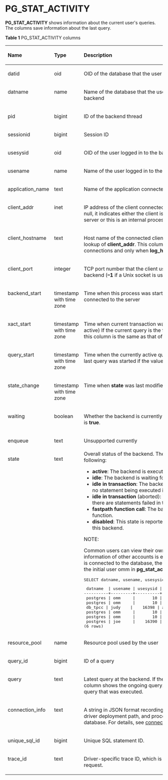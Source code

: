 # PG\_STAT\_ACTIVITY<a name="EN-US_TOPIC_0289899849"></a>

**PG\_STAT\_ACTIVITY**  shows information about the current user's queries. The columns save information about the last query.

**Table  1**  PG\_STAT\_ACTIVITY columns

<a name="en-us_topic_0283136816_en-us_topic_0237122439_en-us_topic_0059777972_tee2fe32d5a344ee0bf91021e20828899"></a>
<table><thead align="left"><tr id="en-us_topic_0283136816_en-us_topic_0237122439_en-us_topic_0059777972_r3ebd4546663a496ea635e034ce55ee0e"><th class="cellrowborder" valign="top" width="33.33%" id="mcps1.2.4.1.1"><p id="en-us_topic_0283136816_en-us_topic_0237122439_en-us_topic_0059777972_a0ad3fea1ca654b24bd7a85477f5c15ff"><a name="en-us_topic_0283136816_en-us_topic_0237122439_en-us_topic_0059777972_a0ad3fea1ca654b24bd7a85477f5c15ff"></a><a name="en-us_topic_0283136816_en-us_topic_0237122439_en-us_topic_0059777972_a0ad3fea1ca654b24bd7a85477f5c15ff"></a>Name</p>
</th>
<th class="cellrowborder" valign="top" width="18.22%" id="mcps1.2.4.1.2"><p id="en-us_topic_0283136816_en-us_topic_0237122439_en-us_topic_0059777972_aa572b0c58cc14891943d2627068c7b14"><a name="en-us_topic_0283136816_en-us_topic_0237122439_en-us_topic_0059777972_aa572b0c58cc14891943d2627068c7b14"></a><a name="en-us_topic_0283136816_en-us_topic_0237122439_en-us_topic_0059777972_aa572b0c58cc14891943d2627068c7b14"></a>Type</p>
</th>
<th class="cellrowborder" valign="top" width="48.449999999999996%" id="mcps1.2.4.1.3"><p id="en-us_topic_0283136816_en-us_topic_0237122439_en-us_topic_0059777972_a2726a44bf01549b4b583dc20a775e677"><a name="en-us_topic_0283136816_en-us_topic_0237122439_en-us_topic_0059777972_a2726a44bf01549b4b583dc20a775e677"></a><a name="en-us_topic_0283136816_en-us_topic_0237122439_en-us_topic_0059777972_a2726a44bf01549b4b583dc20a775e677"></a>Description</p>
</th>
</tr>
</thead>
<tbody><tr id="en-us_topic_0283136816_en-us_topic_0237122439_en-us_topic_0059777972_rf208f03c28194962997d97334eb4ce73"><td class="cellrowborder" valign="top" width="33.33%" headers="mcps1.2.4.1.1 "><p id="en-us_topic_0283136816_en-us_topic_0237122439_en-us_topic_0059777972_a3c0d3a92c7334476a0abf65843a2bf6c"><a name="en-us_topic_0283136816_en-us_topic_0237122439_en-us_topic_0059777972_a3c0d3a92c7334476a0abf65843a2bf6c"></a><a name="en-us_topic_0283136816_en-us_topic_0237122439_en-us_topic_0059777972_a3c0d3a92c7334476a0abf65843a2bf6c"></a>datid</p>
</td>
<td class="cellrowborder" valign="top" width="18.22%" headers="mcps1.2.4.1.2 "><p id="en-us_topic_0283136816_en-us_topic_0237122439_en-us_topic_0059777972_a5ee316aab1c24766a6d8d6a5113e8ae4"><a name="en-us_topic_0283136816_en-us_topic_0237122439_en-us_topic_0059777972_a5ee316aab1c24766a6d8d6a5113e8ae4"></a><a name="en-us_topic_0283136816_en-us_topic_0237122439_en-us_topic_0059777972_a5ee316aab1c24766a6d8d6a5113e8ae4"></a>oid</p>
</td>
<td class="cellrowborder" valign="top" width="48.449999999999996%" headers="mcps1.2.4.1.3 "><p id="en-us_topic_0283136816_en-us_topic_0237122439_en-us_topic_0059777972_ae5a2238d3ac74490b4b57f18552b33ca"><a name="en-us_topic_0283136816_en-us_topic_0237122439_en-us_topic_0059777972_ae5a2238d3ac74490b4b57f18552b33ca"></a><a name="en-us_topic_0283136816_en-us_topic_0237122439_en-us_topic_0059777972_ae5a2238d3ac74490b4b57f18552b33ca"></a>OID of the database that the user session connects to in the backend</p>
</td>
</tr>
<tr id="en-us_topic_0283136816_en-us_topic_0237122439_en-us_topic_0059777972_r276e7d5e9a0547fb9f264ba45858cae8"><td class="cellrowborder" valign="top" width="33.33%" headers="mcps1.2.4.1.1 "><p id="en-us_topic_0283136816_en-us_topic_0237122439_en-us_topic_0059777972_a9239e0bd11e24345989a0ef489e3a8c5"><a name="en-us_topic_0283136816_en-us_topic_0237122439_en-us_topic_0059777972_a9239e0bd11e24345989a0ef489e3a8c5"></a><a name="en-us_topic_0283136816_en-us_topic_0237122439_en-us_topic_0059777972_a9239e0bd11e24345989a0ef489e3a8c5"></a>datname</p>
</td>
<td class="cellrowborder" valign="top" width="18.22%" headers="mcps1.2.4.1.2 "><p id="en-us_topic_0283136816_en-us_topic_0237122439_en-us_topic_0059777972_a62b8fb5c877d46ddba97fdb080747314"><a name="en-us_topic_0283136816_en-us_topic_0237122439_en-us_topic_0059777972_a62b8fb5c877d46ddba97fdb080747314"></a><a name="en-us_topic_0283136816_en-us_topic_0237122439_en-us_topic_0059777972_a62b8fb5c877d46ddba97fdb080747314"></a>name</p>
</td>
<td class="cellrowborder" valign="top" width="48.449999999999996%" headers="mcps1.2.4.1.3 "><p id="en-us_topic_0283136816_en-us_topic_0237122439_en-us_topic_0059777972_a97fc56f4b16a460c996d42f703180c56"><a name="en-us_topic_0283136816_en-us_topic_0237122439_en-us_topic_0059777972_a97fc56f4b16a460c996d42f703180c56"></a><a name="en-us_topic_0283136816_en-us_topic_0237122439_en-us_topic_0059777972_a97fc56f4b16a460c996d42f703180c56"></a>Name of the database that the user session connects to in the backend</p>
</td>
</tr>
<tr id="en-us_topic_0283136816_en-us_topic_0237122439_en-us_topic_0059777972_rb92fde6d03d64f8b8a27137885f86829"><td class="cellrowborder" valign="top" width="33.33%" headers="mcps1.2.4.1.1 "><p id="en-us_topic_0283136816_en-us_topic_0237122439_en-us_topic_0059777972_ae5398d420a3143eb995b80bba6205b4a"><a name="en-us_topic_0283136816_en-us_topic_0237122439_en-us_topic_0059777972_ae5398d420a3143eb995b80bba6205b4a"></a><a name="en-us_topic_0283136816_en-us_topic_0237122439_en-us_topic_0059777972_ae5398d420a3143eb995b80bba6205b4a"></a>pid</p>
</td>
<td class="cellrowborder" valign="top" width="18.22%" headers="mcps1.2.4.1.2 "><p id="en-us_topic_0283136816_en-us_topic_0237122439_en-us_topic_0059777972_ad88acb7c39ed43c7976097a7f1a76a75"><a name="en-us_topic_0283136816_en-us_topic_0237122439_en-us_topic_0059777972_ad88acb7c39ed43c7976097a7f1a76a75"></a><a name="en-us_topic_0283136816_en-us_topic_0237122439_en-us_topic_0059777972_ad88acb7c39ed43c7976097a7f1a76a75"></a>bigint</p>
</td>
<td class="cellrowborder" valign="top" width="48.449999999999996%" headers="mcps1.2.4.1.3 "><p id="en-us_topic_0283136816_en-us_topic_0237122439_en-us_topic_0059777972_a1cd1edb6859941d19b1acc096b0c3b3d"><a name="en-us_topic_0283136816_en-us_topic_0237122439_en-us_topic_0059777972_a1cd1edb6859941d19b1acc096b0c3b3d"></a><a name="en-us_topic_0283136816_en-us_topic_0237122439_en-us_topic_0059777972_a1cd1edb6859941d19b1acc096b0c3b3d"></a>ID of the backend thread</p>
</td>
</tr>
<tr id="en-us_topic_0283136816_en-us_topic_0237122439_row880191215186"><td class="cellrowborder" valign="top" width="33.33%" headers="mcps1.2.4.1.1 "><p id="en-us_topic_0283136816_en-us_topic_0237122439_p1880317123184"><a name="en-us_topic_0283136816_en-us_topic_0237122439_p1880317123184"></a><a name="en-us_topic_0283136816_en-us_topic_0237122439_p1880317123184"></a>sessionid</p>
</td>
<td class="cellrowborder" valign="top" width="18.22%" headers="mcps1.2.4.1.2 "><p id="en-us_topic_0283136816_en-us_topic_0237122439_p68031712111810"><a name="en-us_topic_0283136816_en-us_topic_0237122439_p68031712111810"></a><a name="en-us_topic_0283136816_en-us_topic_0237122439_p68031712111810"></a>bigint</p>
</td>
<td class="cellrowborder" valign="top" width="48.449999999999996%" headers="mcps1.2.4.1.3 "><p id="en-us_topic_0283136816_en-us_topic_0237122439_p1111615212195"><a name="en-us_topic_0283136816_en-us_topic_0237122439_p1111615212195"></a><a name="en-us_topic_0283136816_en-us_topic_0237122439_p1111615212195"></a>Session ID</p>
</td>
</tr>
<tr id="en-us_topic_0283136816_en-us_topic_0237122439_en-us_topic_0059777972_r60579e8eaaf24f51920527f6aaf90092"><td class="cellrowborder" valign="top" width="33.33%" headers="mcps1.2.4.1.1 "><p id="en-us_topic_0283136816_en-us_topic_0237122439_en-us_topic_0059777972_a91bbca399b6d43499bbbac8b4c16fdf6"><a name="en-us_topic_0283136816_en-us_topic_0237122439_en-us_topic_0059777972_a91bbca399b6d43499bbbac8b4c16fdf6"></a><a name="en-us_topic_0283136816_en-us_topic_0237122439_en-us_topic_0059777972_a91bbca399b6d43499bbbac8b4c16fdf6"></a>usesysid</p>
</td>
<td class="cellrowborder" valign="top" width="18.22%" headers="mcps1.2.4.1.2 "><p id="en-us_topic_0283136816_en-us_topic_0237122439_en-us_topic_0059777972_a972ad4a8ae3e4b339f528384d6c88d08"><a name="en-us_topic_0283136816_en-us_topic_0237122439_en-us_topic_0059777972_a972ad4a8ae3e4b339f528384d6c88d08"></a><a name="en-us_topic_0283136816_en-us_topic_0237122439_en-us_topic_0059777972_a972ad4a8ae3e4b339f528384d6c88d08"></a>oid</p>
</td>
<td class="cellrowborder" valign="top" width="48.449999999999996%" headers="mcps1.2.4.1.3 "><p id="en-us_topic_0283136816_en-us_topic_0237122439_en-us_topic_0059777972_a3b81447722cf4f85ac9f9bb338f088a2"><a name="en-us_topic_0283136816_en-us_topic_0237122439_en-us_topic_0059777972_a3b81447722cf4f85ac9f9bb338f088a2"></a><a name="en-us_topic_0283136816_en-us_topic_0237122439_en-us_topic_0059777972_a3b81447722cf4f85ac9f9bb338f088a2"></a>OID of the user logged in to the backend</p>
</td>
</tr>
<tr id="en-us_topic_0283136816_en-us_topic_0237122439_en-us_topic_0059777972_r362b02d1b53b45b182fdb0451c702066"><td class="cellrowborder" valign="top" width="33.33%" headers="mcps1.2.4.1.1 "><p id="en-us_topic_0283136816_en-us_topic_0237122439_en-us_topic_0059777972_afdc1be659e8c43298ea84f479c8e95e8"><a name="en-us_topic_0283136816_en-us_topic_0237122439_en-us_topic_0059777972_afdc1be659e8c43298ea84f479c8e95e8"></a><a name="en-us_topic_0283136816_en-us_topic_0237122439_en-us_topic_0059777972_afdc1be659e8c43298ea84f479c8e95e8"></a>usename</p>
</td>
<td class="cellrowborder" valign="top" width="18.22%" headers="mcps1.2.4.1.2 "><p id="en-us_topic_0283136816_en-us_topic_0237122439_en-us_topic_0059777972_a6846252afc0a4b16ae788febc9240c5e"><a name="en-us_topic_0283136816_en-us_topic_0237122439_en-us_topic_0059777972_a6846252afc0a4b16ae788febc9240c5e"></a><a name="en-us_topic_0283136816_en-us_topic_0237122439_en-us_topic_0059777972_a6846252afc0a4b16ae788febc9240c5e"></a>name</p>
</td>
<td class="cellrowborder" valign="top" width="48.449999999999996%" headers="mcps1.2.4.1.3 "><p id="en-us_topic_0283136816_en-us_topic_0237122439_en-us_topic_0059777972_a652555efe5d54ad0bf1440fbb6f07ef1"><a name="en-us_topic_0283136816_en-us_topic_0237122439_en-us_topic_0059777972_a652555efe5d54ad0bf1440fbb6f07ef1"></a><a name="en-us_topic_0283136816_en-us_topic_0237122439_en-us_topic_0059777972_a652555efe5d54ad0bf1440fbb6f07ef1"></a>Name of the user logged in to the backend</p>
</td>
</tr>
<tr id="en-us_topic_0283136816_en-us_topic_0237122439_en-us_topic_0059777972_r5ca459d9313c49d8864803ff9949d86e"><td class="cellrowborder" valign="top" width="33.33%" headers="mcps1.2.4.1.1 "><p id="en-us_topic_0283136816_en-us_topic_0237122439_en-us_topic_0059777972_a284c1a65062b4e18bad2fc9ced7aa623"><a name="en-us_topic_0283136816_en-us_topic_0237122439_en-us_topic_0059777972_a284c1a65062b4e18bad2fc9ced7aa623"></a><a name="en-us_topic_0283136816_en-us_topic_0237122439_en-us_topic_0059777972_a284c1a65062b4e18bad2fc9ced7aa623"></a>application_name</p>
</td>
<td class="cellrowborder" valign="top" width="18.22%" headers="mcps1.2.4.1.2 "><p id="en-us_topic_0283136816_en-us_topic_0237122439_en-us_topic_0059777972_a80433bceb40c429eaceb9b60df7e201b"><a name="en-us_topic_0283136816_en-us_topic_0237122439_en-us_topic_0059777972_a80433bceb40c429eaceb9b60df7e201b"></a><a name="en-us_topic_0283136816_en-us_topic_0237122439_en-us_topic_0059777972_a80433bceb40c429eaceb9b60df7e201b"></a>text</p>
</td>
<td class="cellrowborder" valign="top" width="48.449999999999996%" headers="mcps1.2.4.1.3 "><p id="en-us_topic_0283136816_en-us_topic_0237122439_en-us_topic_0059777972_a0d408db3c0ea480ea1e02df2861e7514"><a name="en-us_topic_0283136816_en-us_topic_0237122439_en-us_topic_0059777972_a0d408db3c0ea480ea1e02df2861e7514"></a><a name="en-us_topic_0283136816_en-us_topic_0237122439_en-us_topic_0059777972_a0d408db3c0ea480ea1e02df2861e7514"></a>Name of the application connected to the backend</p>
</td>
</tr>
<tr id="en-us_topic_0283136816_en-us_topic_0237122439_en-us_topic_0059777972_rec0722281d94405f9deb809325d290d3"><td class="cellrowborder" valign="top" width="33.33%" headers="mcps1.2.4.1.1 "><p id="en-us_topic_0283136816_en-us_topic_0237122439_en-us_topic_0059777972_ae861b2106b7c469aa0f138075b033001"><a name="en-us_topic_0283136816_en-us_topic_0237122439_en-us_topic_0059777972_ae861b2106b7c469aa0f138075b033001"></a><a name="en-us_topic_0283136816_en-us_topic_0237122439_en-us_topic_0059777972_ae861b2106b7c469aa0f138075b033001"></a>client_addr</p>
</td>
<td class="cellrowborder" valign="top" width="18.22%" headers="mcps1.2.4.1.2 "><p id="en-us_topic_0283136816_en-us_topic_0237122439_en-us_topic_0059777972_a0df2ee40bb4b4f578835cdf7e533b600"><a name="en-us_topic_0283136816_en-us_topic_0237122439_en-us_topic_0059777972_a0df2ee40bb4b4f578835cdf7e533b600"></a><a name="en-us_topic_0283136816_en-us_topic_0237122439_en-us_topic_0059777972_a0df2ee40bb4b4f578835cdf7e533b600"></a>inet</p>
</td>
<td class="cellrowborder" valign="top" width="48.449999999999996%" headers="mcps1.2.4.1.3 "><p id="en-us_topic_0283136816_en-us_topic_0237122439_en-us_topic_0059777972_ae502af22046347fdb04acde911e56770"><a name="en-us_topic_0283136816_en-us_topic_0237122439_en-us_topic_0059777972_ae502af22046347fdb04acde911e56770"></a><a name="en-us_topic_0283136816_en-us_topic_0237122439_en-us_topic_0059777972_ae502af22046347fdb04acde911e56770"></a>IP address of the client connected to the backend. If this column is null, it indicates either the client is connected via a Unix socket on the server or this is an internal process, such as autovacuum.</p>
</td>
</tr>
<tr id="en-us_topic_0283136816_en-us_topic_0237122439_en-us_topic_0059777972_r674785086fc446f6b472225c4f45681d"><td class="cellrowborder" valign="top" width="33.33%" headers="mcps1.2.4.1.1 "><p id="en-us_topic_0283136816_en-us_topic_0237122439_en-us_topic_0059777972_ad8296c5dcf504a70ba3f0616dbfee4b0"><a name="en-us_topic_0283136816_en-us_topic_0237122439_en-us_topic_0059777972_ad8296c5dcf504a70ba3f0616dbfee4b0"></a><a name="en-us_topic_0283136816_en-us_topic_0237122439_en-us_topic_0059777972_ad8296c5dcf504a70ba3f0616dbfee4b0"></a>client_hostname</p>
</td>
<td class="cellrowborder" valign="top" width="18.22%" headers="mcps1.2.4.1.2 "><p id="en-us_topic_0283136816_en-us_topic_0237122439_en-us_topic_0059777972_a4e60b130e5c24becba30ce25e9b3d887"><a name="en-us_topic_0283136816_en-us_topic_0237122439_en-us_topic_0059777972_a4e60b130e5c24becba30ce25e9b3d887"></a><a name="en-us_topic_0283136816_en-us_topic_0237122439_en-us_topic_0059777972_a4e60b130e5c24becba30ce25e9b3d887"></a>text</p>
</td>
<td class="cellrowborder" valign="top" width="48.449999999999996%" headers="mcps1.2.4.1.3 "><p id="en-us_topic_0283136816_en-us_topic_0237122439_en-us_topic_0059777972_af4e02f01c0e74a08a3182dc94c80a43c"><a name="en-us_topic_0283136816_en-us_topic_0237122439_en-us_topic_0059777972_af4e02f01c0e74a08a3182dc94c80a43c"></a><a name="en-us_topic_0283136816_en-us_topic_0237122439_en-us_topic_0059777972_af4e02f01c0e74a08a3182dc94c80a43c"></a>Host name of the connected client, as reported by a reverse DNS lookup of <strong id="b3432122341912"><a name="b3432122341912"></a><a name="b3432122341912"></a>client_addr</strong>. This column will be non-null only for IP connections and only when <strong id="b16591724151911"><a name="b16591724151911"></a><a name="b16591724151911"></a>log_hostname</strong> is enabled.</p>
</td>
</tr>
<tr id="en-us_topic_0283136816_en-us_topic_0237122439_en-us_topic_0059777972_row42029231212"><td class="cellrowborder" valign="top" width="33.33%" headers="mcps1.2.4.1.1 "><p id="en-us_topic_0283136816_en-us_topic_0237122439_en-us_topic_0059777972_p182025232120"><a name="en-us_topic_0283136816_en-us_topic_0237122439_en-us_topic_0059777972_p182025232120"></a><a name="en-us_topic_0283136816_en-us_topic_0237122439_en-us_topic_0059777972_p182025232120"></a>client_port</p>
</td>
<td class="cellrowborder" valign="top" width="18.22%" headers="mcps1.2.4.1.2 "><p id="en-us_topic_0283136816_en-us_topic_0237122439_en-us_topic_0059777972_p620213232017"><a name="en-us_topic_0283136816_en-us_topic_0237122439_en-us_topic_0059777972_p620213232017"></a><a name="en-us_topic_0283136816_en-us_topic_0237122439_en-us_topic_0059777972_p620213232017"></a>integer</p>
</td>
<td class="cellrowborder" valign="top" width="48.449999999999996%" headers="mcps1.2.4.1.3 "><p id="en-us_topic_0283136816_en-us_topic_0237122439_en-us_topic_0059777972_p02031923418"><a name="en-us_topic_0283136816_en-us_topic_0237122439_en-us_topic_0059777972_p02031923418"></a><a name="en-us_topic_0283136816_en-us_topic_0237122439_en-us_topic_0059777972_p02031923418"></a>TCP port number that the client uses for communication with the backend (<strong id="b1906266197"><a name="b1906266197"></a><a name="b1906266197"></a>–1</strong> if a Unix socket is used)</p>
</td>
</tr>
<tr id="en-us_topic_0283136816_en-us_topic_0237122439_en-us_topic_0059777972_r541fdd8686da407c96f2509343538540"><td class="cellrowborder" valign="top" width="33.33%" headers="mcps1.2.4.1.1 "><p id="en-us_topic_0283136816_en-us_topic_0237122439_en-us_topic_0059777972_a4f52bdbfe93a430ba36479988f21b684"><a name="en-us_topic_0283136816_en-us_topic_0237122439_en-us_topic_0059777972_a4f52bdbfe93a430ba36479988f21b684"></a><a name="en-us_topic_0283136816_en-us_topic_0237122439_en-us_topic_0059777972_a4f52bdbfe93a430ba36479988f21b684"></a>backend_start</p>
</td>
<td class="cellrowborder" valign="top" width="18.22%" headers="mcps1.2.4.1.2 "><p id="en-us_topic_0283136816_en-us_topic_0237122439_en-us_topic_0059777972_ab807a50bbb4644bb9322b11414d7df23"><a name="en-us_topic_0283136816_en-us_topic_0237122439_en-us_topic_0059777972_ab807a50bbb4644bb9322b11414d7df23"></a><a name="en-us_topic_0283136816_en-us_topic_0237122439_en-us_topic_0059777972_ab807a50bbb4644bb9322b11414d7df23"></a>timestamp with time zone</p>
</td>
<td class="cellrowborder" valign="top" width="48.449999999999996%" headers="mcps1.2.4.1.3 "><p id="en-us_topic_0283136816_en-us_topic_0237122439_en-us_topic_0059777972_ac5aed19bdcb44b6291d6e250de35601b"><a name="en-us_topic_0283136816_en-us_topic_0237122439_en-us_topic_0059777972_ac5aed19bdcb44b6291d6e250de35601b"></a><a name="en-us_topic_0283136816_en-us_topic_0237122439_en-us_topic_0059777972_ac5aed19bdcb44b6291d6e250de35601b"></a>Time when this process was started, that is, when the client connected to the server</p>
</td>
</tr>
<tr id="en-us_topic_0283136816_en-us_topic_0237122439_en-us_topic_0059777972_row12950520145711"><td class="cellrowborder" valign="top" width="33.33%" headers="mcps1.2.4.1.1 "><p id="en-us_topic_0283136816_en-us_topic_0237122439_en-us_topic_0059777972_p119501720125717"><a name="en-us_topic_0283136816_en-us_topic_0237122439_en-us_topic_0059777972_p119501720125717"></a><a name="en-us_topic_0283136816_en-us_topic_0237122439_en-us_topic_0059777972_p119501720125717"></a>xact_start</p>
</td>
<td class="cellrowborder" valign="top" width="18.22%" headers="mcps1.2.4.1.2 "><p id="en-us_topic_0283136816_en-us_topic_0237122439_en-us_topic_0059777972_p15950420195713"><a name="en-us_topic_0283136816_en-us_topic_0237122439_en-us_topic_0059777972_p15950420195713"></a><a name="en-us_topic_0283136816_en-us_topic_0237122439_en-us_topic_0059777972_p15950420195713"></a>timestamp with time zone</p>
</td>
<td class="cellrowborder" valign="top" width="48.449999999999996%" headers="mcps1.2.4.1.3 "><p id="en-us_topic_0283136816_en-us_topic_0237122439_en-us_topic_0059777972_p13950172010576"><a name="en-us_topic_0283136816_en-us_topic_0237122439_en-us_topic_0059777972_p13950172010576"></a><a name="en-us_topic_0283136816_en-us_topic_0237122439_en-us_topic_0059777972_p13950172010576"></a>Time when current transaction was started (null if no transaction is active) If the current query is the first of its transaction, the value of this column is the same as that of the <strong id="b1297622861911"><a name="b1297622861911"></a><a name="b1297622861911"></a>query_start</strong> column.</p>
</td>
</tr>
<tr id="en-us_topic_0283136816_en-us_topic_0237122439_en-us_topic_0059777972_r4ce382187d6843eda3e0bd45fabf08b6"><td class="cellrowborder" valign="top" width="33.33%" headers="mcps1.2.4.1.1 "><p id="en-us_topic_0283136816_en-us_topic_0237122439_en-us_topic_0059777972_a4bc773f3c8654882b500db870447039b"><a name="en-us_topic_0283136816_en-us_topic_0237122439_en-us_topic_0059777972_a4bc773f3c8654882b500db870447039b"></a><a name="en-us_topic_0283136816_en-us_topic_0237122439_en-us_topic_0059777972_a4bc773f3c8654882b500db870447039b"></a>query_start</p>
</td>
<td class="cellrowborder" valign="top" width="18.22%" headers="mcps1.2.4.1.2 "><p id="en-us_topic_0283136816_en-us_topic_0237122439_en-us_topic_0059777972_a87c322c7c720487e846ca7f1ee098420"><a name="en-us_topic_0283136816_en-us_topic_0237122439_en-us_topic_0059777972_a87c322c7c720487e846ca7f1ee098420"></a><a name="en-us_topic_0283136816_en-us_topic_0237122439_en-us_topic_0059777972_a87c322c7c720487e846ca7f1ee098420"></a>timestamp with time zone</p>
</td>
<td class="cellrowborder" valign="top" width="48.449999999999996%" headers="mcps1.2.4.1.3 "><p id="en-us_topic_0283136816_en-us_topic_0237122439_en-us_topic_0059777972_a076a2774541b40bf82ebb09a9fb85b95"><a name="en-us_topic_0283136816_en-us_topic_0237122439_en-us_topic_0059777972_a076a2774541b40bf82ebb09a9fb85b95"></a><a name="en-us_topic_0283136816_en-us_topic_0237122439_en-us_topic_0059777972_a076a2774541b40bf82ebb09a9fb85b95"></a>Time when the currently active query was started, or time when the last query was started if the value of <strong id="b213823910388"><a name="b213823910388"></a><a name="b213823910388"></a>state</strong> is not <strong id="b151393391387"><a name="b151393391387"></a><a name="b151393391387"></a>active</strong></p>
</td>
</tr>
<tr id="en-us_topic_0283136816_en-us_topic_0237122439_en-us_topic_0059777972_row53787245015"><td class="cellrowborder" valign="top" width="33.33%" headers="mcps1.2.4.1.1 "><p id="en-us_topic_0283136816_en-us_topic_0237122439_en-us_topic_0059777972_p123781246012"><a name="en-us_topic_0283136816_en-us_topic_0237122439_en-us_topic_0059777972_p123781246012"></a><a name="en-us_topic_0283136816_en-us_topic_0237122439_en-us_topic_0059777972_p123781246012"></a>state_change</p>
</td>
<td class="cellrowborder" valign="top" width="18.22%" headers="mcps1.2.4.1.2 "><p id="en-us_topic_0283136816_en-us_topic_0237122439_en-us_topic_0059777972_p17378102411018"><a name="en-us_topic_0283136816_en-us_topic_0237122439_en-us_topic_0059777972_p17378102411018"></a><a name="en-us_topic_0283136816_en-us_topic_0237122439_en-us_topic_0059777972_p17378102411018"></a>timestamp with time zone</p>
</td>
<td class="cellrowborder" valign="top" width="48.449999999999996%" headers="mcps1.2.4.1.3 "><p id="en-us_topic_0283136816_en-us_topic_0237122439_en-us_topic_0059777972_p737818248020"><a name="en-us_topic_0283136816_en-us_topic_0237122439_en-us_topic_0059777972_p737818248020"></a><a name="en-us_topic_0283136816_en-us_topic_0237122439_en-us_topic_0059777972_p737818248020"></a>Time when <strong id="b1276581912405"><a name="b1276581912405"></a><a name="b1276581912405"></a>state</strong> was last modified</p>
</td>
</tr>
<tr id="en-us_topic_0283136816_en-us_topic_0237122439_en-us_topic_0059777972_r4b774825fd364d8e81cc2b5cd234a24a"><td class="cellrowborder" valign="top" width="33.33%" headers="mcps1.2.4.1.1 "><p id="en-us_topic_0283136816_en-us_topic_0237122439_en-us_topic_0059777972_a8d76f1f594bc43ef9ea7ddbf051c7a18"><a name="en-us_topic_0283136816_en-us_topic_0237122439_en-us_topic_0059777972_a8d76f1f594bc43ef9ea7ddbf051c7a18"></a><a name="en-us_topic_0283136816_en-us_topic_0237122439_en-us_topic_0059777972_a8d76f1f594bc43ef9ea7ddbf051c7a18"></a>waiting</p>
</td>
<td class="cellrowborder" valign="top" width="18.22%" headers="mcps1.2.4.1.2 "><p id="en-us_topic_0283136816_en-us_topic_0237122439_en-us_topic_0059777972_a0ba76922758f4cf99501824247599464"><a name="en-us_topic_0283136816_en-us_topic_0237122439_en-us_topic_0059777972_a0ba76922758f4cf99501824247599464"></a><a name="en-us_topic_0283136816_en-us_topic_0237122439_en-us_topic_0059777972_a0ba76922758f4cf99501824247599464"></a><span id="en-us_topic_0283136816_en-us_topic_0237122439_text11865125317305"><a name="en-us_topic_0283136816_en-us_topic_0237122439_text11865125317305"></a><a name="en-us_topic_0283136816_en-us_topic_0237122439_text11865125317305"></a>boolean</span></p>
</td>
<td class="cellrowborder" valign="top" width="48.449999999999996%" headers="mcps1.2.4.1.3 "><p id="en-us_topic_0283136816_en-us_topic_0237122439_en-us_topic_0059777972_abbf0584b0d574fa2943de929b6e976a3"><a name="en-us_topic_0283136816_en-us_topic_0237122439_en-us_topic_0059777972_abbf0584b0d574fa2943de929b6e976a3"></a><a name="en-us_topic_0283136816_en-us_topic_0237122439_en-us_topic_0059777972_abbf0584b0d574fa2943de929b6e976a3"></a>Whether the backend is currently waiting for a lock. If yes, the value is <strong id="b9972731161919"><a name="b9972731161919"></a><a name="b9972731161919"></a>true</strong>.</p>
</td>
</tr>
<tr id="en-us_topic_0283136816_en-us_topic_0237122439_en-us_topic_0059777972_rd7bcc0d8b4ea459399825563008727aa"><td class="cellrowborder" valign="top" width="33.33%" headers="mcps1.2.4.1.1 "><p id="en-us_topic_0283136816_en-us_topic_0237122439_en-us_topic_0059777972_abe569fb5c312474dafb1a93dfc0827ce"><a name="en-us_topic_0283136816_en-us_topic_0237122439_en-us_topic_0059777972_abe569fb5c312474dafb1a93dfc0827ce"></a><a name="en-us_topic_0283136816_en-us_topic_0237122439_en-us_topic_0059777972_abe569fb5c312474dafb1a93dfc0827ce"></a>enqueue</p>
</td>
<td class="cellrowborder" valign="top" width="18.22%" headers="mcps1.2.4.1.2 "><p id="en-us_topic_0283136816_en-us_topic_0237122439_en-us_topic_0059777972_a2524ecf47dda42af9f62260198ab727f"><a name="en-us_topic_0283136816_en-us_topic_0237122439_en-us_topic_0059777972_a2524ecf47dda42af9f62260198ab727f"></a><a name="en-us_topic_0283136816_en-us_topic_0237122439_en-us_topic_0059777972_a2524ecf47dda42af9f62260198ab727f"></a>text</p>
</td>
<td class="cellrowborder" valign="top" width="48.449999999999996%" headers="mcps1.2.4.1.3 "><p id="en-us_topic_0283136816_en-us_topic_0237122402_p1983010152615"><a name="en-us_topic_0283136816_en-us_topic_0237122402_p1983010152615"></a><a name="en-us_topic_0283136816_en-us_topic_0237122402_p1983010152615"></a>Unsupported currently</p>
</td>
</tr>
<tr id="en-us_topic_0283136816_en-us_topic_0237122439_en-us_topic_0059777972_r243f105d184a4fd48900b27857070c15"><td class="cellrowborder" valign="top" width="33.33%" headers="mcps1.2.4.1.1 "><p id="en-us_topic_0283136816_en-us_topic_0237122439_en-us_topic_0059777972_ab1223e1ca67a4e7dbed54cf7d532683f"><a name="en-us_topic_0283136816_en-us_topic_0237122439_en-us_topic_0059777972_ab1223e1ca67a4e7dbed54cf7d532683f"></a><a name="en-us_topic_0283136816_en-us_topic_0237122439_en-us_topic_0059777972_ab1223e1ca67a4e7dbed54cf7d532683f"></a>state</p>
</td>
<td class="cellrowborder" valign="top" width="18.22%" headers="mcps1.2.4.1.2 "><p id="en-us_topic_0283136816_en-us_topic_0237122439_en-us_topic_0059777972_a0729ad3f1ed741e5a1641d4048cc08f1"><a name="en-us_topic_0283136816_en-us_topic_0237122439_en-us_topic_0059777972_a0729ad3f1ed741e5a1641d4048cc08f1"></a><a name="en-us_topic_0283136816_en-us_topic_0237122439_en-us_topic_0059777972_a0729ad3f1ed741e5a1641d4048cc08f1"></a>text</p>
</td>
<td class="cellrowborder" valign="top" width="48.449999999999996%" headers="mcps1.2.4.1.3 "><div class="p" id="en-us_topic_0283136816_en-us_topic_0237122439_en-us_topic_0059777972_a8b17bdadd4ca49d796ea95bdfa8fcaae"><a name="en-us_topic_0283136816_en-us_topic_0237122439_en-us_topic_0059777972_a8b17bdadd4ca49d796ea95bdfa8fcaae"></a><a name="en-us_topic_0283136816_en-us_topic_0237122439_en-us_topic_0059777972_a8b17bdadd4ca49d796ea95bdfa8fcaae"></a>Overall status of the backend. The value must be one of the following:<a name="en-us_topic_0283136816_en-us_topic_0237122439_en-us_topic_0059777972_u755161387a854b46a73fd5d219a1acc3"></a><a name="en-us_topic_0283136816_en-us_topic_0237122439_en-us_topic_0059777972_u755161387a854b46a73fd5d219a1acc3"></a><ul id="en-us_topic_0283136816_en-us_topic_0237122439_en-us_topic_0059777972_u755161387a854b46a73fd5d219a1acc3"><li><strong id="b88741339141913"><a name="b88741339141913"></a><a name="b88741339141913"></a>active</strong>: The backend is executing a query.</li><li><strong id="b11752440151915"><a name="b11752440151915"></a><a name="b11752440151915"></a>idle</strong>: The backend is waiting for a new client command.</li><li><strong id="b1862214119195"><a name="b1862214119195"></a><a name="b1862214119195"></a>idle in transaction</strong>: The backend is in a transaction, but there is no statement being executed in the transaction.</li><li><strong id="b135893428191"><a name="b135893428191"></a><a name="b135893428191"></a>idle in transaction</strong> (aborted): The backend is in a transaction, but there are statements failed in the transaction.</li><li><strong id="b753984314197"><a name="b753984314197"></a><a name="b753984314197"></a>fastpath function call</strong>: The backend is executing a fast-path function.</li><li><strong id="b1821274561913"><a name="b1821274561913"></a><a name="b1821274561913"></a>disabled</strong>: This state is reported if <strong id="b42147453192"><a name="b42147453192"></a><a name="b42147453192"></a>track_activities</strong> is disabled in this backend.</li></ul>
</div>
<div class="note" id="en-us_topic_0283136816_en-us_topic_0237122439_note191674411848"><a name="en-us_topic_0283136816_en-us_topic_0237122439_note191674411848"></a><a name="en-us_topic_0283136816_en-us_topic_0237122439_note191674411848"></a><span class="notetitle"> NOTE: </span><div class="notebody"><p id="en-us_topic_0283136816_en-us_topic_0237122439_p2167841046"><a name="en-us_topic_0283136816_en-us_topic_0237122439_p2167841046"></a><a name="en-us_topic_0283136816_en-us_topic_0237122439_p2167841046"></a>Common users can view their own session status only. The state information of other accounts is empty. For example, after user <strong id="b48314861911"><a name="b48314861911"></a><a name="b48314861911"></a>judy</strong> is connected to the database, the state information of user <strong id="b786154815197"><a name="b786154815197"></a><a name="b786154815197"></a>joe</strong> and the initial user <span id="en-us_topic_0237122439_text71726218595"><a name="en-us_topic_0237122439_text71726218595"></a><a name="en-us_topic_0237122439_text71726218595"></a>omm</span> in <strong id="b99034841918"><a name="b99034841918"></a><a name="b99034841918"></a>pg_stat_activity</strong> is empty.</p>
<pre class="screen" id="en-us_topic_0283136816_en-us_topic_0237122439_screen199102016171518"><a name="en-us_topic_0283136816_en-us_topic_0237122439_screen199102016171518"></a><a name="en-us_topic_0283136816_en-us_topic_0237122439_screen199102016171518"></a>SELECT datname, usename, usesysid, state,pid FROM pg_stat_activity;</pre>
<pre class="screen" id="en-us_topic_0283136816_en-us_topic_0237122439_screen5189325101515"><a name="en-us_topic_0283136816_en-us_topic_0237122439_screen5189325101515"></a><a name="en-us_topic_0283136816_en-us_topic_0237122439_screen5189325101515"></a> datname  | usename | usesysid | state  |       pid
----------+---------+----------+--------+-----------------
 postgres | <span id="en-us_topic_0283136816_en-us_topic_0237122439_text321114240599"><a name="en-us_topic_0283136816_en-us_topic_0237122439_text321114240599"></a><a name="en-us_topic_0283136816_en-us_topic_0237122439_text321114240599"></a>omm</span>     |       10 |        | 139968752121616
 postgres | <span id="en-us_topic_0283136816_en-us_topic_0237122439_text587382495916"><a name="en-us_topic_0283136816_en-us_topic_0237122439_text587382495916"></a><a name="en-us_topic_0283136816_en-us_topic_0237122439_text587382495916"></a>omm</span>     |       10 |        | 139968903116560
 db_tpcc | judy    |    16398 | active | 139968391403280
 postgres | <span id="en-us_topic_0283136816_en-us_topic_0237122439_text64932258597"><a name="en-us_topic_0283136816_en-us_topic_0237122439_text64932258597"></a><a name="en-us_topic_0283136816_en-us_topic_0237122439_text64932258597"></a>omm</span>     |       10 |        | 139968643069712
 postgres | <span id="en-us_topic_0283136816_en-us_topic_0237122439_text61051826105916"><a name="en-us_topic_0283136816_en-us_topic_0237122439_text61051826105916"></a><a name="en-us_topic_0283136816_en-us_topic_0237122439_text61051826105916"></a>omm</span>     |       10 |        | 139968680818448
 postgres | joe     |    16390 |        | 139968563377936
(6 rows)</pre>
</div></div>
</td>
</tr>
<tr id="en-us_topic_0283136816_en-us_topic_0237122439_en-us_topic_0059777972_r4e79d12189944a3c8873b3cac8fe7511"><td class="cellrowborder" valign="top" width="33.33%" headers="mcps1.2.4.1.1 "><p id="en-us_topic_0283136816_en-us_topic_0237122439_en-us_topic_0059777972_a9d1e323ad2fe412fa48735617b6eab71"><a name="en-us_topic_0283136816_en-us_topic_0237122439_en-us_topic_0059777972_a9d1e323ad2fe412fa48735617b6eab71"></a><a name="en-us_topic_0283136816_en-us_topic_0237122439_en-us_topic_0059777972_a9d1e323ad2fe412fa48735617b6eab71"></a>resource_pool</p>
</td>
<td class="cellrowborder" valign="top" width="18.22%" headers="mcps1.2.4.1.2 "><p id="en-us_topic_0283136816_en-us_topic_0237122439_en-us_topic_0059777972_a854bdaa4137a4e5aaa61078d08d74fe0"><a name="en-us_topic_0283136816_en-us_topic_0237122439_en-us_topic_0059777972_a854bdaa4137a4e5aaa61078d08d74fe0"></a><a name="en-us_topic_0283136816_en-us_topic_0237122439_en-us_topic_0059777972_a854bdaa4137a4e5aaa61078d08d74fe0"></a>name</p>
</td>
<td class="cellrowborder" valign="top" width="48.449999999999996%" headers="mcps1.2.4.1.3 "><p id="en-us_topic_0283136816_en-us_topic_0237122439_en-us_topic_0059777972_a1357c82cfea64effaba41d2757ea150e"><a name="en-us_topic_0283136816_en-us_topic_0237122439_en-us_topic_0059777972_a1357c82cfea64effaba41d2757ea150e"></a><a name="en-us_topic_0283136816_en-us_topic_0237122439_en-us_topic_0059777972_a1357c82cfea64effaba41d2757ea150e"></a>Resource pool used by the user</p>
</td>
</tr>
<tr id="en-us_topic_0283136816_en-us_topic_0237122439_en-us_topic_0059777972_raec26980fecd4fa5b245a1a393ff2420"><td class="cellrowborder" valign="top" width="33.33%" headers="mcps1.2.4.1.1 "><p id="en-us_topic_0283136816_en-us_topic_0237122439_en-us_topic_0059777972_a7f9fa24370a54f6b89aa20a83e4f7e4e"><a name="en-us_topic_0283136816_en-us_topic_0237122439_en-us_topic_0059777972_a7f9fa24370a54f6b89aa20a83e4f7e4e"></a><a name="en-us_topic_0283136816_en-us_topic_0237122439_en-us_topic_0059777972_a7f9fa24370a54f6b89aa20a83e4f7e4e"></a>query_id</p>
</td>
<td class="cellrowborder" valign="top" width="18.22%" headers="mcps1.2.4.1.2 "><p id="en-us_topic_0283136816_en-us_topic_0237122439_en-us_topic_0059777972_ace8741fb0d77415e8a828f7d1e49bb5b"><a name="en-us_topic_0283136816_en-us_topic_0237122439_en-us_topic_0059777972_ace8741fb0d77415e8a828f7d1e49bb5b"></a><a name="en-us_topic_0283136816_en-us_topic_0237122439_en-us_topic_0059777972_ace8741fb0d77415e8a828f7d1e49bb5b"></a>bigint</p>
</td>
<td class="cellrowborder" valign="top" width="48.449999999999996%" headers="mcps1.2.4.1.3 "><p id="en-us_topic_0283136816_en-us_topic_0237122439_en-us_topic_0059777972_ae131771822e24d5a8dced7776e316af4"><a name="en-us_topic_0283136816_en-us_topic_0237122439_en-us_topic_0059777972_ae131771822e24d5a8dced7776e316af4"></a><a name="en-us_topic_0283136816_en-us_topic_0237122439_en-us_topic_0059777972_ae131771822e24d5a8dced7776e316af4"></a>ID of a query</p>
</td>
</tr>
<tr id="en-us_topic_0283136816_en-us_topic_0237122439_en-us_topic_0059777972_row372145635812"><td class="cellrowborder" valign="top" width="33.33%" headers="mcps1.2.4.1.1 "><p id="en-us_topic_0283136816_en-us_topic_0237122439_en-us_topic_0059777972_p1472175615813"><a name="en-us_topic_0283136816_en-us_topic_0237122439_en-us_topic_0059777972_p1472175615813"></a><a name="en-us_topic_0283136816_en-us_topic_0237122439_en-us_topic_0059777972_p1472175615813"></a>query</p>
</td>
<td class="cellrowborder" valign="top" width="18.22%" headers="mcps1.2.4.1.2 "><p id="en-us_topic_0283136816_en-us_topic_0237122439_en-us_topic_0059777972_p16721563586"><a name="en-us_topic_0283136816_en-us_topic_0237122439_en-us_topic_0059777972_p16721563586"></a><a name="en-us_topic_0283136816_en-us_topic_0237122439_en-us_topic_0059777972_p16721563586"></a>text</p>
</td>
<td class="cellrowborder" valign="top" width="48.449999999999996%" headers="mcps1.2.4.1.3 "><p id="en-us_topic_0283136816_en-us_topic_0237122439_en-us_topic_0059777972_p2072195635818"><a name="en-us_topic_0283136816_en-us_topic_0237122439_en-us_topic_0059777972_p2072195635818"></a><a name="en-us_topic_0283136816_en-us_topic_0237122439_en-us_topic_0059777972_p2072195635818"></a>Latest query at the backend. If the value of <strong id="b125521411132010"><a name="b125521411132010"></a><a name="b125521411132010"></a>state</strong> is <strong id="b185592118208"><a name="b185592118208"></a><a name="b185592118208"></a>active</strong>, this column shows the ongoing query. In all other states, it shows the last query that was executed.</p>
</td>
</tr>
<tr id="en-us_topic_0283136816_en-us_topic_0237122439_row1697320349444"><td class="cellrowborder" valign="top" width="33.33%" headers="mcps1.2.4.1.1 "><p id="en-us_topic_0283136816_en-us_topic_0237122439_p13120145515310"><a name="en-us_topic_0283136816_en-us_topic_0237122439_p13120145515310"></a><a name="en-us_topic_0283136816_en-us_topic_0237122439_p13120145515310"></a>connection_info</p>
</td>
<td class="cellrowborder" valign="top" width="18.22%" headers="mcps1.2.4.1.2 "><p id="en-us_topic_0283136816_en-us_topic_0237122439_p1412065518316"><a name="en-us_topic_0283136816_en-us_topic_0237122439_p1412065518316"></a><a name="en-us_topic_0283136816_en-us_topic_0237122439_p1412065518316"></a>text</p>
</td>
<td class="cellrowborder" valign="top" width="48.449999999999996%" headers="mcps1.2.4.1.3 "><p id="en-us_topic_0283136816_en-us_topic_0237122439_p1612017551314"><a name="en-us_topic_0283136816_en-us_topic_0237122439_p1612017551314"></a><a name="en-us_topic_0283136816_en-us_topic_0237122439_p1612017551314"></a>A string in JSON format recording the driver type, driver version, driver deployment path, and process owner of the connected database. For details, see <a href="connection-settings.md#en-us_topic_0283136886_en-us_topic_0237124695_section4834457114318">connection_info</a>.</p>
</td>
</tr>
<tr id="row1275719812594"><td class="cellrowborder" valign="top" width="33.33%" headers="mcps1.2.4.1.1 "><p id="p16757128145914"><a name="p16757128145914"></a><a name="p16757128145914"></a>unique_sql_id</p>
</td>
<td class="cellrowborder" valign="top" width="18.22%" headers="mcps1.2.4.1.2 "><p id="p4757886592"><a name="p4757886592"></a><a name="p4757886592"></a>bigint</p>
</td>
<td class="cellrowborder" valign="top" width="48.449999999999996%" headers="mcps1.2.4.1.3 "><p id="p1375711855916"><a name="p1375711855916"></a><a name="p1375711855916"></a>Unique SQL statement ID.</p>
</td>
</tr>
<tr id="row613624911370"><td class="cellrowborder" valign="top" width="33.33%" headers="mcps1.2.4.1.1 "><p id="p213618490375"><a name="p213618490375"></a><a name="p213618490375"></a>trace_id</p>
</td>
<td class="cellrowborder" valign="top" width="18.22%" headers="mcps1.2.4.1.2 "><p id="p113616495372"><a name="p113616495372"></a><a name="p113616495372"></a>text</p>
</td>
<td class="cellrowborder" valign="top" width="48.449999999999996%" headers="mcps1.2.4.1.3 "><p id="p1136249163716"><a name="p1136249163716"></a><a name="p1136249163716"></a>Driver-specific trace ID, which is associated with an application request.</p>
</td>
</tr>
</tbody>
</table>

